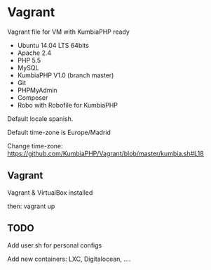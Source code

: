 # Vagrant
Vagrant file for VM with KumbiaPHP ready

* Ubuntu 14.04 LTS 64bits
* Apache 2.4
* PHP 5.5
* MySQL
* KumbiaPHP V1.0 (branch master)
* Git
* PHPMyAdmin
* Composer
* Robo with Robofile for KumbiaPHP

Default locale spanish.

Default time-zone is Europe/Madrid

Change time-zone: https://github.com/KumbiaPHP/Vagrant/blob/master/kumbia.sh#L18

## Vagrant

Vagrant & VirtualBox installed

then: vagrant up

## TODO

Add user.sh for personal configs

Add new containers: LXC, Digitalocean, ....

